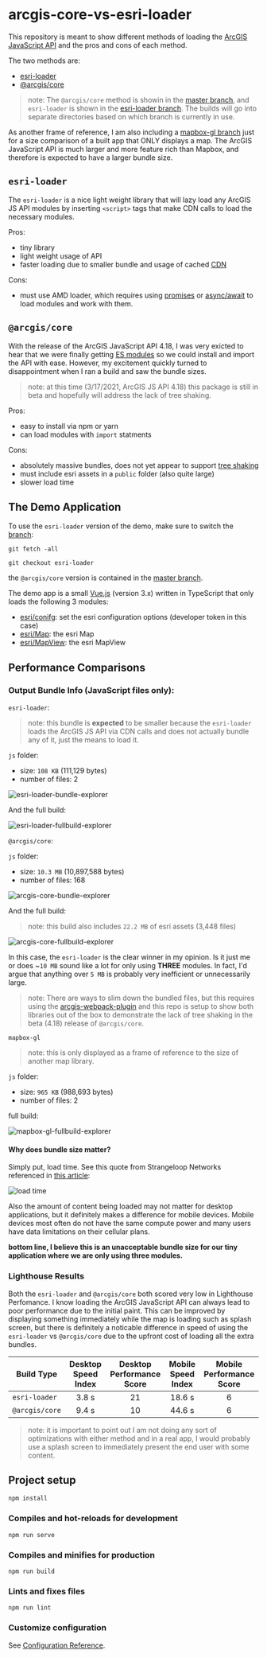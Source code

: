 # arcgis-core-vs-esri-loader

This repository is meant to show different methods of loading the [ArcGIS JavaScript API](https://developers.arcgis.com/javascript/latest/) and the pros and cons of each method.

The two methods are:

* [esri-loader](https://github.com/Esri/esri-loader)
* [@arcgis/core](https://www.npmjs.com/package/@arcgis/core)

> note: The `@arcgis/core` method is showin in the [master branch](https://github.com/CalebM1987/arcgis-core-vs-esri-loader/tree/master), and `esri-loader` is shown in the [esri-loader branch](https://github.com/CalebM1987/arcgis-core-vs-esri-loader/tree/esri-loader).  The builds will go into separate directories based on which branch is currently in use.

As another frame of reference, I am also including a [mapbox-gl branch](https://github.com/CalebM1987/arcgis-core-vs-esri-loader/tree/mapbox-gl) just for a size comparison of a built app that ONLY displays a map.  The ArcGIS JavaScript API is much larger and more feature rich than Mapbox, and therefore is expected to have a larger bundle size.


## `esri-loader`

The `esri-loader` is a nice light weight library that will lazy load any ArcGIS JS API modules by inserting `<script>` tags that make CDN calls to load the necessary modules.  

Pros:

* tiny library
* light weight usage of API
* faster loading due to smaller bundle and usage of cached [CDN](https://www.globaldots.com/content-delivery-network-explained) 

Cons:

* must use AMD loader, which requires using [promises](https://developer.mozilla.org/en-US/docs/Web/JavaScript/Reference/Global_Objects/Promise) or [async/await](https://developer.mozilla.org/en-US/docs/Learn/JavaScript/Asynchronous/Async_await) to load modules and work with them.

## `@arcgis/core`

With the release of the ArcGIS JavaScript API 4.18, I was very exicted to hear that we were finally getting [ES modules](https://developer.mozilla.org/en-US/docs/Web/JavaScript/Guide/Modules) so we could install and import the API with ease.  However, my excitement quickly turned to disappointment when I ran a build and saw the bundle sizes. 

> note: at this time (3/17/2021, ArcGIS JS API 4.18) this package is still in beta and hopefully will address the lack of tree shaking.

Pros: 

* easy to install via npm or yarn
* can load modules with `import` statments

Cons:

* absolutely massive bundles, does not yet appear to support [tree shaking](https://developers.google.com/web/fundamentals/performance/optimizing-javascript/tree-shaking)
* must include esri assets in a `public` folder (also quite large)
* slower load time

## The Demo Application

To use the `esri-loader` version of the demo, make sure to switch the [branch](https://github.com/CalebM1987/arcgis-core-vs-esri-loader/tree/esri-loader):

```
git fetch -all

git checkout esri-loader
```

the `@arcgis/core` version is contained in the [master branch](https://github.com/CalebM1987/arcgis-core-vs-esri-loader/tree/esri-loader).


The demo app is a small [Vue.js](https://vuejs.org/) (version 3.x) written in TypeScript that only loads the following 3 modules:

* [esri/conifg](https://developers.arcgis.com/javascript/latest/api-reference/esri-config.html): set the esri configuration options (developer token in this case)
* [esri/Map](https://developers.arcgis.com/javascript/latest/api-reference/esri-Map.html): the esri Map
* [esri/MapView](https://developers.arcgis.com/javascript/latest/api-reference/esri-views-MapView.html): the esri MapView

## Performance Comparisons

### Output Bundle Info (JavaScript files only):

`esri-loader`:

> note: this bundle is **expected** to be smaller because the `esri-loader` loads the ArcGIS JS API via CDN calls and does not actually bundle any of it, just the means to load it.

`js` folder: 

* size: `108 KB` (111,129 bytes)
* number of files: 2

![esri-loader-bundle-explorer](/docs/esri-loader-bundle-explorer.png)

And the full build:

![esri-loader-fullbuild-explorer](/docs/esri-loader-fullbuild-explorer.png)

`@arcgis/core`:

`js` folder:

* size: `10.3 MB` (10,897,588 bytes)
* number of files: 168


![arcgis-core-bundle-explorer](/docs/arcgis-core-bundle-explorer.png)

And the full build:

> note: this build also includes `22.2 MB` of esri assets (3,448 files)

![arcgis-core-fullbuild-explorer](/docs/arcgis-core-fullbuild-explorer.png)

In this case, the `esri-loader` is the clear winner in my opinion.  Is it just me or does ~`10 MB` sound like a lot for only using **THREE** modules.  In fact, I'd argue that anything over `5 MB` is probably very inefficient or unnecessarily large.

> note: There are ways to slim down the bundled files, but this requires using the [arcgis-webpack-plugin](https://github.com/Esri/arcgis-webpack-plugin) and this repo is setup to show both libraries out of the box to demonstrate the lack of tree shaking in the beta (4.18) release of `@arcgis/core`.

`mapbox-gl`

> note: this is only displayed as a frame of reference to the size of another map library.

`js` folder:

* size: `965 KB` (988,693 bytes)
* number of files: 2

full build:

![mapbox-gl-fullbuild-explorer](/docs/mapbox-fullbuild-explorer.png)


#### Why does bundle size matter?

Simply put, load time. See this quote from Strangeloop Networks referenced in [this article](https://betterprogramming.pub/reducing-js-bundle-size-58dc39c10f9c):

![load time](/docs/load-time-quote.png)

Also the amount of content being loaded may not matter for desktop applications, but it definitely makes a difference for mobile devices. Mobile devices most often do not have the same compute power and many users have data limitations on their cellular plans.

**bottom line, I believe this is an unacceptable bundle size for our tiny application where we are only using three modules.**

### Lighthouse Results

Both the `esri-loader` and `@arcgis/core` both scored very low in Lighthouse Perfomance.  I know loading the ArcGIS JavaScript API can always lead to poor performance due to the initial paint.  This can be improved by displaying something immediately while the map is loading such as splash screen, but there is definitely a noticable difference in speed of using the `esri-loader` vs `@arcgis/core` due to the upfront cost of loading all the extra bundles.


| Build Type     | Desktop Speed Index | Desktop Performance Score  | Mobile Speed Index | Mobile Performance Score  |
|----------------|:-------------------:|:--------------------------:|:------------------:|:-------------------------:|
| `esri-loader`  |        3.8 s        |             21             |       18.6 s       |             6             |
| `@arcgis/core` |        9.4 s        |             10             |       44.6 s       |             6             |


> note: it is important to point out I am not doing any sort of optimizations with either method and in a real app, I would probably use a splash screen to immediately present the end user with some content.

## Project setup
```
npm install
```

### Compiles and hot-reloads for development
```
npm run serve
```

### Compiles and minifies for production
```
npm run build
```

### Lints and fixes files
```
npm run lint
```

### Customize configuration
See [Configuration Reference](https://cli.vuejs.org/config/).
